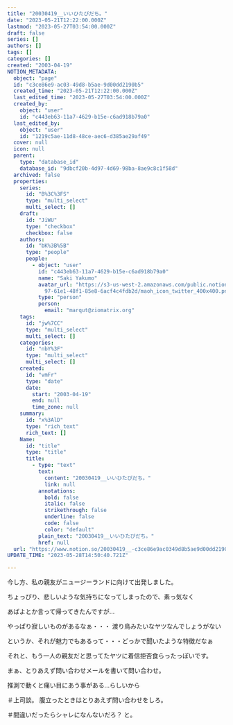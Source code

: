 ```yaml
---
title: "20030419__いいひたびだち。"
date: "2023-05-21T12:22:00.000Z"
lastmod: "2023-05-27T03:54:00.000Z"
draft: false
series: []
authors: []
tags: []
categories: []
created: "2003-04-19"
NOTION_METADATA:
  object: "page"
  id: "c3ce86e9-ac03-49d8-b5ae-9d00dd2190b5"
  created_time: "2023-05-21T12:22:00.000Z"
  last_edited_time: "2023-05-27T03:54:00.000Z"
  created_by:
    object: "user"
    id: "c443eb63-11a7-4629-b15e-c6ad918b79a0"
  last_edited_by:
    object: "user"
    id: "1219c5ae-11d8-48ce-aec6-d385ae29af49"
  cover: null
  icon: null
  parent:
    type: "database_id"
    database_id: "9dbcf20b-4d97-4d69-98ba-8ae9c8c1f58d"
  archived: false
  properties:
    series:
      id: "B%3C%3FS"
      type: "multi_select"
      multi_select: []
    draft:
      id: "JiWU"
      type: "checkbox"
      checkbox: false
    authors:
      id: "bK%3B%5B"
      type: "people"
      people:
        - object: "user"
          id: "c443eb63-11a7-4629-b15e-c6ad918b79a0"
          name: "Saki Yakumo"
          avatar_url: "https://s3-us-west-2.amazonaws.com/public.notion-static.com/3ad1c4\
            97-61e1-48f1-85e8-6acf4c4fdb2d/maoh_icon_twitter_400x400.png"
          type: "person"
          person:
            email: "marqut@ziomatrix.org"
    tags:
      id: "jw%7CC"
      type: "multi_select"
      multi_select: []
    categories:
      id: "nbY%3F"
      type: "multi_select"
      multi_select: []
    created:
      id: "vmFr"
      type: "date"
      date:
        start: "2003-04-19"
        end: null
        time_zone: null
    summary:
      id: "x%3AlD"
      type: "rich_text"
      rich_text: []
    Name:
      id: "title"
      type: "title"
      title:
        - type: "text"
          text:
            content: "20030419__いいひたびだち。"
            link: null
          annotations:
            bold: false
            italic: false
            strikethrough: false
            underline: false
            code: false
            color: "default"
          plain_text: "20030419__いいひたびだち。"
          href: null
  url: "https://www.notion.so/20030419__-c3ce86e9ac0349d8b5ae9d00dd2190b5"
UPDATE_TIME: "2023-05-28T14:50:40.721Z"

---
```

<link rel="stylesheet" href="https://cdn.jsdelivr.net/npm/katex@0.16.2/dist/katex.min.css" integrity="sha384-bYdxxUwYipFNohQlHt0bjN/LCpueqWz13HufFEV1SUatKs1cm4L6fFgCi1jT643X" crossorigin="anonymous">


今し方、私の親友がニュージーランドに向けて出発しました。


ちょっぴり、悲しいような気持ちになってしまったので、素っ気なく


あばよとか言って帰ってきたんですが…


やっぱり寂しいものがあるなぁ・・・ 渡り鳥みたいなヤツなんでしょうがない


というか、それが魅力でもあるって・・・どっかで聞いたような特徴だなぁ


それと、もう一人の親友だと思ってたヤツに着信拒否食らったっぽいです。


まぁ、とりあえず問い合わせメールを書いて問い合わせ。


推測で動くと痛い目にあう事がある…らしいから


＃上司談。 腹立ったときはとりあえず問い合わせをしろ。


＃間違いだったらシャレになんないだろ？ と。

